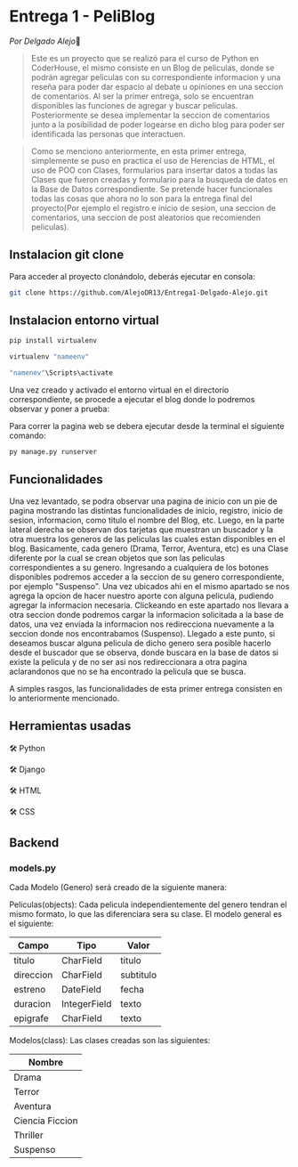 # Entrega 1 - PeliBlog

*Por Delgado Alejo*👋

> Este es un proyecto que se realizó para el curso de Python en CoderHouse, el mismo consiste en un Blog de peliculas, donde se podrán agregar peliculas con su correspondiente informacion y una reseña para poder dar espacio al debate u opiniones en una seccion de comentarios. Al ser la primer entrega, solo se encuentran disponibles las funciones de agregar y buscar peliculas. Posteriormente se desea implementar la seccion de comentarios junto a la posibilidad de poder logearse en dicho blog para poder ser identificada las personas que interactuen. 

> Como se menciono anteriormente, en esta primer entrega, simplemente se puso en practica el uso de Herencias de HTML, el uso de POO con Clases, formularios para insertar datos a todas las Clases que fueron creadas y formulario para la busqueda de datos en la Base de Datos correspondiente. Se pretende hacer funcionales todas las cosas que ahora no lo son para la entrega final del proyecto(Por ejemplo el registro e inicio de sesion, una seccion de comentarios, una seccion de post aleatorios que recomienden peliculas). 

## Instalacion git clone

Para acceder al proyecto clonándolo, deberás ejecutar en consola: 
```sh
git clone https://github.com/AlejoDR13/Entrega1-Delgado-Alejo.git
```

## Instalacion entorno virtual 
```sh
pip install virtualenv

virtualenv "nameenv"

"namenev"\Scripts\activate
```
Una vez creado y activado el entorno virtual en el directorio correspondiente, se procede a ejecutar el blog donde lo podremos observar y poner a prueba:

Para correr la pagina web se debera ejecutar desde la terminal el siguiente comando:
```sh
py manage.py runserver
```

## Funcionalidades

Una vez levantado, se podra observar una pagina de inicio con un pie de pagina mostrando las distintas funcionalidades de inicio, registro, inicio de sesion, informacion, como titulo el nombre del Blog, etc. Luego, en la parte lateral derecha se observan dos tarjetas que muestran un buscador y la otra muestra los generos de las peliculas las cuales estan disponibles en el blog. 
Basicamente, cada genero (Drama, Terror, Aventura, etc) es una Clase diferente por la cual se crean objetos que son las peliculas correspondientes a su genero. Ingresando a cualquiera de los botones disponibles podremos acceder a la seccion de su genero correspondiente, por ejemplo "Suspenso". Una vez ubicados ahi en el mismo apartado se nos agrega la opcion de hacer nuestro aporte con alguna pelicula, pudiendo agregar la informacion necesaria. Clickeando en este apartado nos llevara a otra seccion donde podremos cargar la informacion solicitada a la base de datos, una vez enviada la informacion nos redirecciona nuevamente a la seccion donde nos encontrabamos (Suspenso). Llegado a este punto, si deseamos buscar alguna pelicula de dicho genero sera posible hacerlo desde el buscador que se observa, donde buscara en la base de datos si existe la pelicula y de no ser asi nos redireccionara a otra pagina aclarandonos que no se ha encontrado la pelicula que se busca.

A simples rasgos, las funcionalidades de esta primer entrega consisten en lo anteriormente mencionado.

## Herramientas usadas

🛠️ Python

🛠️ Django

🛠️ HTML

🛠️ CSS


## Backend

### models.py
Cada Modelo (Genero) será creado de la siguiente manera: 

 Peliculas(objects): Cada pelicula independientemente del genero tendran el mismo formato, lo que las diferenciara sera su clase. El modelo general es el siguiente:

|    Campo      |   Tipo        |   Valor       |
| ------------- | ------------- | ------------- |
|    titulo     |   CharField   |   titulo      |
|   direccion   |   CharField   |   subtitulo   |
|     estreno   |   DateField   |    fecha      |
|   duracion    | IntegerField  |   texto       |
|   epigrafe    |   CharField   |   texto       |

Modelos(class): Las clases creadas son las siguientes:

|   Nombre     |  
| ------------- |
|   Drama    | 
|   Terror  | 
|      Aventura   | 
|   Ciencia Ficcion      |  
|   Thriller      | 
|   Suspenso      |  


